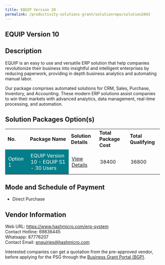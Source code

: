```yaml
---
title: EQUIP Version 10
permalink: /productivity-solutions-grant/solutionrepo/solution2043
---
```


## EQUIP Version 10

## Description

EQUIP is an easy to use and versatile ERP solution that help companies revolutionize their business into insightful and intelligent enterprises by reducing paperwork, providing in depth business analytics and automating manual labor. 

Our package comprises automated solutions for CRM, Sales, Purchase, Inventory, and Accounting. These modern ERP solutions assist companies to win their markets with advanced analytics, data management, real-time processing, and automation.

## Solution Packages Option(s)

<table>
<tr>
<td><b>No.</b></td>
<td><b>Package Name</b></td>
<td><b>Solution Details</b></td>
<td><b>Total Package Cost</b></td>
<td><b>Total Qualifying</b></td>
</tr>
<tr>
<td style='padding: 10px; background-color: #037E8A; color: #FFFFFF;'>Option 1</td>
<td style='padding: 10px; background-color: #037E8A; color: #FFFFFF;'>EQUIP Version 10 - EQUIP S1 - 30 Users</td>
<td style='padding: 10px;'><a href='https://www.gobusiness.gov.sg/images/psg/20200831_Desensitised_Annex_3_Part_3.pdf' target='_blank'>View Details</a></td>
<td style='padding: 10px;'>38400</td>
<td style='padding: 10px;'>36800</td>
</tr>
</table>

## Mode and Schedule of Payment

 - Direct Purchase

## Vendor Information

 Web URL: https://www.hashmicro.com/erp-system <br>Contact Hotline: 69836445<br>Whatsapp: 87776207<br>Contact Email: enquiries@hashmicro.com <br>

Interested companies can get a quotation from the pre-approved vendor, before applying for the PSG through the <a href='https://www.businessgrants.gov.sg/' target='_blank' rel='noopener'>Business Grant Portal (BGP)</a>.

<script src="/jquery/resize-tables.js"></script>
